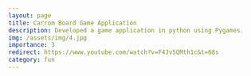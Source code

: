 ```yaml
---
layout: page
title: Carrom Board Game Application
description: Developed a game application in python using Pygames.
img: /assets/img/4.jpg
importance: 3
redirect: https://www.youtube.com/watch?v=F4Jv5QMth1c&t=68s
category: fun
---
```



